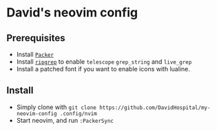 # David's neovim config

## Prerequisites

* Install [`Packer`](https://github.com/wbthomason/packer.nvim#quickstart)
* Install [`ripgrep`](https://github.com/BurntSushi/ripgrep) to enable `telescope` `grep_string` and `live_grep`
* Install a patched font if you want to enable icons with lualine.

## Install

* Simply clone with `git clone https://github.com/DavidHospital/my-neovim-config .config/nvim`
* Start neovim, and run `:PackerSync`
